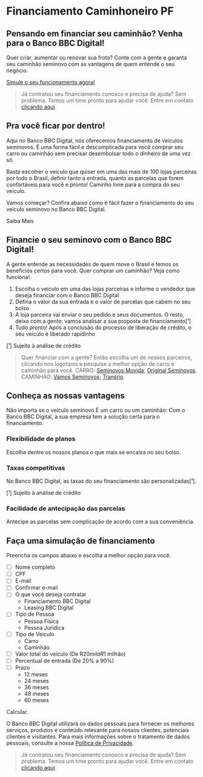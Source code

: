 # Financiamento Caminhoneiro PF

## Pensando em financiar seu caminhão? Venha para o Banco BBC Digital!

Quer criar, aumentar ou renovar sua frota? Conte com a gente e garanta seu caminhão seminovo com as vantagens de quem entende o seu negócio.

[Simule o seu funcionamento agora!](https://bancobbcdigital.com.br/financiamento-caminhoneiro-pf)

> Já contratou seu financiamento conosco e precisa de ajuda? Sem problema. Temos um time pronto para ajudar você. Entre em contato [clicando aqui](https://bancobbcdigital.com.br/canais-atendimento).

## Pra você ficar por dentro!

Aqui no Banco BBC Digital, nós oferecemos financiamento de veículos seminovos. É uma forma fácil e descomplicada para você comprar seu carro ou caminhão sem precisar desembolsar todo o dinheiro de uma vez só.

Basta escolher o veículo que quiser em uma das mais de 100 lojas parceiras por todo o Brasil, definir tanto a entrada, quanto as parcelas que forem confortáveis para você e pronto! Caminho livre para a compra do seu veículo.

Vamos começar? Confira abaixo como é fácil fazer o financiamento do seu veículo seminovo no Banco BBC Digital.

Saiba Mais

## Financie o seu seminovo com o Banco BBC Digital!

A gente entende as necessidades de quem move o Brasil e temos os benefícios certos para você. Quer comprar um caminhão? Veja como funciona!

1. Escolha o veículo em uma das lojas parceiras e informe o vendedor que deseja financiar com o Banco BBC Digital
2. Defina o valor da sua entrada e o valor de parcelas que cabem no seu bolso
3. A loja parceira vai enviar o seu pedido e seus documentos. O resto, deixa com a gente: vamos analisar a sua proposta de financiamento[¹]
4. Tudo pronto! Após a conclusão do processo de liberação de crédito, o seu veículo é liberado rapidinho

[¹] Sujeito à análise de crédito

> Quer financiar com a gente? Então escolha um de nossos parceiros, clicando nos logotipos e pesquise a melhor opção de carro e caminhão para você. CARRO: [Seminovos Movida](https://www.seminovosmovida.com.br/); [Original Seminovos](https://www.originalseminovos.com.br/seminovos). CAMINHÃO: [Vamos Seminovos](https://vamos.com.br/seminovos); [Transrio](https://transrio.com.br/).

## Conheça as nossas vantagens

Não importa se o veículo seminovo É um carro ou um caminhão: Com o Banco BBC Digital, a sua empresa tem a solução certa para o financiamento.

### Flexibilidade de planos

Escolha dentre os nossos planos o que mais se encaixa no seu bolso.

### Taxas competitivas

No Banco BBC Digital, as taxas do seu financiamento são personalizadas[¹].

[¹] Sujeito à análise de crédito

### Facilidade de antecipação das parcelas

Antecipe as parcelas sem complicação de acordo com a sua conveniência.

## Faça uma simulação de financiamento

Preencha os campos abaixo e escolha a melhor opção para você.

- [ ] Nome completo
- [ ] CPF
- [ ] E-mail
- [ ] Confirmar e-mail
- [ ] O que você deseja contratar
    - Financiamento BBC Digital
    - Leasing BBC Digital
- [ ] Tipo de Pessoa
    - Pessoa Física
    - Pessoa Jurídica
- [ ] Tipo de Veículo
    - Carro
    - Caminhão
- [ ] Valor total do veículo (De R$20 mil a R$1 milhão)
- [ ] Percentual de entrada (De 20% a 90%)
- [ ] Prazo
    - 12 meses
    - 24 meses
    - 36 meses
    - 48 meses
    - 60 meses

Calcular.

O Banco BBC Digital utilizará os dados pessoais para fornecer os melhores serviços, produtos e conteúdo relevante para nossos clientes, potenciais clientes e visitantes. Para mais informações sobre o tratamento de dados pessoais, consulte a nossa [Política de Privacidade](https://bancobbcdigital.com.br/PDFs/1.3.TRANSPARENCIA/01.PoliticaDePrivacidadeGeralBancoBBCDigital/Politica%20de%20Privacidade%20Geral%20Banco%20BBC%20Digital.pdf).

> Já contratou seu financiamento conosco e precisa de ajuda? Sem problema. Temos um time pronto para ajudar você. Entre em contato [clicando aqui](https://bancobbcdigital.com.br/canais-atendimento).
